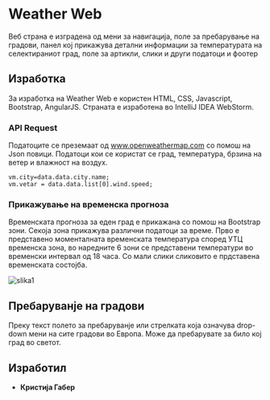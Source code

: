 # Weather Web

Веб страна е изградена од мени за навигација, поле за пребарување на градови, панел кој прикажува детални информации за температурата на селектираниот град, поле за артикли, слики и други податоци и фоотер

## Изработка

За изработка на Weather Web е користен HTML, CSS, Javascript, Bootstrap, AngularJS. Страната е изработена во IntelliJ IDEA WebStorm.

### API Request

Податоците се преземаат од www.openweathermap.com со помош на Json повици. Податоци кои се користат се град, температура, брзина на ветер и влажност на воздух.

```
vm.city=data.data.city.name;
vm.vetar = data.data.list[0].wind.speed;
```

### Прикажување на временска прогноза

Временската прогноза за еден град е прикажана со помош на Bootstrap зони. Секоја зона прикажува различни податоци за време. Прво е представено моменталната временската температура според УТЦ временска зона, во наредните 6 зони се представени температури во временски интервал од 18 часа. Со мали слики сликовито е прдставена временската состојба.

![slika1](https://user-images.githubusercontent.com/33635431/59307576-14503400-8c9f-11e9-8ee0-96af0ca29afa.PNG)

## Пребаруванје на градови

Преку текст полето за пребаруванје или стрелката која означува drop-down мени на сите градови во Европа. Може да пребарувате за било кој град во светот.

## Изработил

* **Кристија Габер** 


